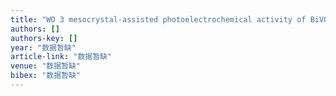 ```yaml
---
title: "WO 3 mesocrystal-assisted photoelectrochemical activity of BiVO 4"
authors: []
authors-key: []
year: "数据暂缺"
article-link: "数据暂缺"
venue: "数据暂缺"
bibex: "数据暂缺"
---
```

